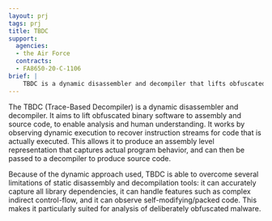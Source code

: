 ```yaml
---
layout: prj
tags: prj
title: TBDC
support:
  agencies:
  - the Air Force
  contracts:
  - FA8650-20-C-1106
brief: |
    TBDC is a dynamic disassembler and decompiler that lifts obfuscated binary software to assembly and source code.
---
```


The TBDC (Trace-Based Decompiler) is a dynamic disassembler and decompiler. It aims to lift obfuscated binary software to assembly and source code, to enable analysis and human understanding. It works by observing dynamic execution to recover instruction streams for code that is actually executed. This allows it to produce an assembly level representation that captures actual program behavior, and can then be passed to a decompiler to produce source code. 

Because of the dynamic approach used, TBDC is able to overcome several limitations of static disassembly and decompilation tools: it can accurately capture all library dependencies, it can handle features such as complex indirect control-flow, and it can observe self-modifying/packed code. This makes it particularly suited for analysis of deliberately obfuscated malware.
